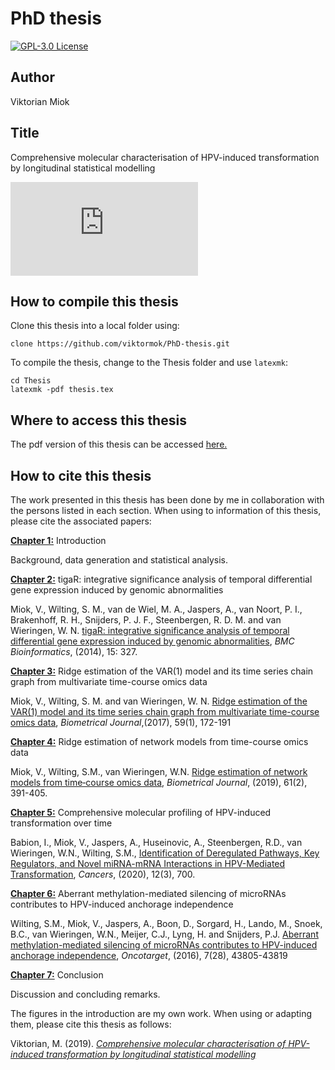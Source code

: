 PhD thesis
========================

[![GPL-3.0 License](http://img.shields.io/badge/license-MIT-brightgreen.svg)](license.md)

## Author

Viktorian Miok

## Title

Comprehensive molecular characterisation of HPV-induced transformation by longitudinal statistical modelling

![image](https://github.com/viktormiok/PhD-thesis/blob/main/cover.pdf)

## How to compile this thesis

Clone this thesis into a local folder using:

```{bash}
clone https://github.com/viktormok/PhD-thesis.git
```

To compile the thesis, change to the Thesis folder and use `latexmk`:

```{bash}
cd Thesis
latexmk -pdf thesis.tex
```

## Where to access this thesis

The pdf version of this thesis can be accessed [here.](https://research.vu.nl/en/publications/comprehensive-molecular-characterisation-of-hpv-induced-transform)

## How to cite this thesis

The work presented in this thesis has been done by me in collaboration with the persons listed in each section. 
When using to information of this thesis, please cite the associated papers:


[**Chapter 1:**](https://research.vu.nl/ws/portalfiles/portal/61554199/chapter+1.pdf) Introduction

Background, data generation and statistical analysis.

[**Chapter 2:**](https://research.vu.nl/ws/portalfiles/portal/61554201/chapter+2.pdf) tigaR: integrative significance analysis of temporal differential gene expression induced by genomic abnormalities

Miok, V., Wilting, S. M., van de Wiel, M. A., Jaspers, A., van Noort, P. I., Brakenhoff, R. H., Snijders, P. J. F., Steenbergen, R. D. M. and van Wieringen, W. N. [tigaR: integrative significance analysis of temporal differential gene expression induced by genomic abnormalities](https://bmcbioinformatics.biomedcentral.com/articles/10.1186/1471-2105-15-327), _BMC Bioinformatics_, (2014), 15: 327.

[**Chapter 3:**](https://research.vu.nl/ws/portalfiles/portal/61554203/chapter+3.pdf) Ridge estimation of the VAR(1) model and its time series chain graph from multivariate time-course omics data 

Miok, V., Wilting, S. M. and van Wieringen, W. N. [Ridge estimation of the VAR(1) model and its time series chain graph from multivariate time-course omics data](https://onlinelibrary.wiley.com/doi/full/10.1002/bimj.201500269), _Biometrical Journal_,(2017), 59(1), 172-191

[**Chapter 4:**](https://research.vu.nl/ws/portalfiles/portal/61554205/chapter+4.pdf) Ridge estimation of network models from time-course omics data

Miok, V., Wilting, S.M., van Wieringen, W.N. [Ridge estimation of network models from time‐course omics data](https://onlinelibrary.wiley.com/doi/full/10.1002/bimj.201700195), _Biometrical Journal_, (2019), 61(2), 391-405.

[**Chapter 5:**](https://research.vu.nl/ws/portalfiles/portal/61554207/chapter+5.pdf) Comprehensive molecular profiling of HPV-induced transformation over time

Babion, I., Miok, V., Jaspers, A., Huseinovic, A., Steenbergen, R.D., van Wieringen, W.N., Wilting, S.M., [Identification of Deregulated Pathways, Key Regulators, and Novel miRNA-mRNA Interactions in HPV-Mediated Transformation](https://www.mdpi.com/2072-6694/12/3/700), _Cancers_, (2020), 12(3), 700.

[**Chapter 6:**](https://research.vu.nl/ws/portalfiles/portal/61554209/chapter+6.pdf) Aberrant methylation-mediated silencing of microRNAs contributes to HPV-induced anchorage independence

Wilting, S.M., Miok, V., Jaspers, A., Boon, D., Sorgard, H., Lando, M., Snoek, B.C., van Wieringen, W.N., Meijer, C.J., Lyng, H. and Snijders, P.J. [Aberrant methylation-mediated silencing of microRNAs contributes to HPV-induced anchorage independence](https://www.oncotarget.com/article/9698/text/), _Oncotarget_, (2016), 7(28), 43805-43819

[**Chapter 7:**](https://research.vu.nl/ws/portalfiles/portal/61554211/chapter+7.pdf) Conclusion

Discussion and concluding remarks.

The figures in the introduction are my own work. 
When using or adapting them, please cite this thesis as follows:

Viktorian, M. (2019). [_Comprehensive molecular characterisation of HPV-induced transformation by longitudinal statistical modelling_](https://research.vu.nl/en/publications/comprehensive-molecular-characterisation-of-hpv-induced-transform)

